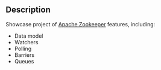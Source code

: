 ## Description

Showcase project of [Apache Zookeeper](https://zookeeper.apache.org/) features, including:

- Data model
- Watchers
- Polling
- Barriers
- Queues
